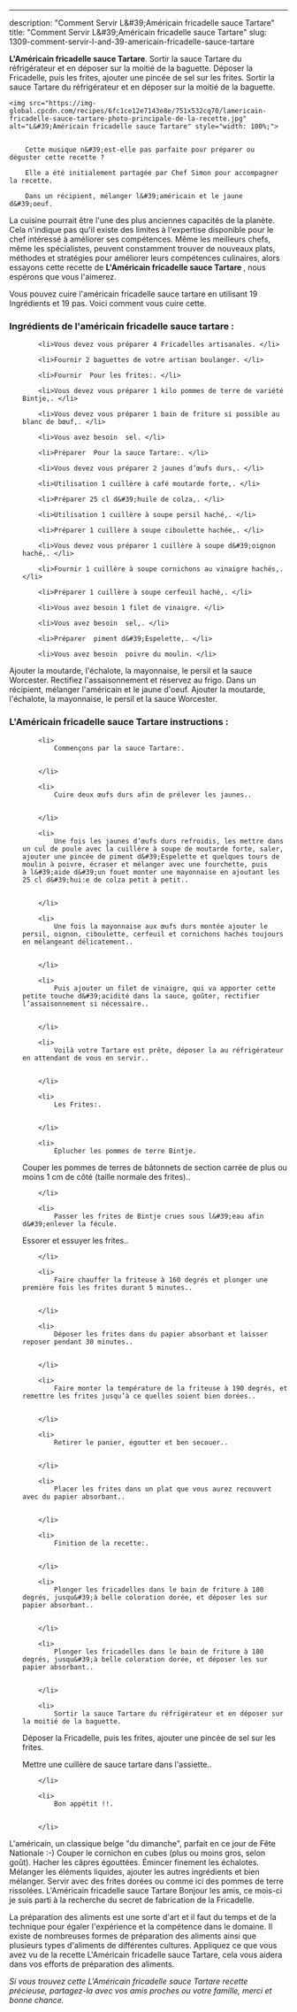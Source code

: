 ---
description: "Comment Servir L&amp;#39;Américain fricadelle sauce Tartare"
title: "Comment Servir L&amp;#39;Américain fricadelle sauce Tartare"
slug: 1309-comment-servir-l-and-39-americain-fricadelle-sauce-tartare

<p>
	<strong>L&#39;Américain fricadelle sauce Tartare</strong>. 
	Sortir la sauce Tartare du réfrigérateur et en déposer sur la moitié de la baguette. Déposer la Fricadelle, puis les frites, ajouter une pincée de sel sur les frites. Sortir la sauce Tartare du réfrigérateur et en déposer sur la moitié de la baguette.
</p>
<p>
	
	<img src="https://img-global.cpcdn.com/recipes/6fc1ce12e7143e8e/751x532cq70/lamericain-fricadelle-sauce-tartare-photo-principale-de-la-recette.jpg" alt="L&#39;Américain fricadelle sauce Tartare" style="width: 100%;">
	
	
		Cette musique n&#39;est-elle pas parfaite pour préparer ou déguster cette recette ?
	
		Elle a été initialement partagée par Chef Simon pour accompagner la recette.
	
		Dans un récipient, mélanger l&#39;américain et le jaune d&#39;oeuf.
	
</p>

La cuisine pourrait être l'une des plus anciennes capacités de la planète. Cela n'indique pas qu'il existe des limites à l'expertise disponible pour le chef intéressé à améliorer ses compétences. Même les meilleurs chefs, même les spécialistes, peuvent constamment trouver de nouveaux plats, méthodes et stratégies pour améliorer leurs compétences culinaires, alors essayons cette recette de <strong> L&#39;Américain fricadelle sauce Tartare </strong>, nous espérons que vous l'aimerez.

<!--inarticleads1-->

Vous pouvez cuire l&#39;américain fricadelle sauce tartare en utilisant 19 Ingrédients et 19 pas. Voici comment vous cuire cette.

<h3>Ingrédients de l&#39;américain fricadelle sauce tartare :</h3>

<ol>
	
		<li>Vous devez vous préparer 4 Fricadelles artisanales. </li>
	
		<li>Fournir 2 baguettes de votre artisan boulanger. </li>
	
		<li>Fournir  Pour les frites:. </li>
	
		<li>Vous devez vous préparer 1 kilo pommes de terre de variété Bintje,. </li>
	
		<li>Vous devez vous préparer 1 bain de friture si possible au blanc de bœuf,. </li>
	
		<li>Vous avez besoin  sel. </li>
	
		<li>Préparer  Pour la sauce Tartare:. </li>
	
		<li>Vous devez vous préparer 2 jaunes d’œufs durs,. </li>
	
		<li>Utilisation 1 cuillère à café moutarde forte,. </li>
	
		<li>Préparer 25 cl d&#39;huile de colza,. </li>
	
		<li>Utilisation 1 cuillère à soupe persil haché,. </li>
	
		<li>Préparer 1 cuillère à soupe ciboulette hachée,. </li>
	
		<li>Vous devez vous préparer 1 cuillère à soupe d&#39;oignon haché,. </li>
	
		<li>Fournir 1 cuillère à soupe cornichons au vinaigre hachés,. </li>
	
		<li>Préparer 1 cuillère à soupe cerfeuil haché,. </li>
	
		<li>Vous avez besoin 1 filet de vinaigre. </li>
	
		<li>Vous avez besoin  sel,. </li>
	
		<li>Préparer  piment d&#39;Espelette,. </li>
	
		<li>Vous avez besoin  poivre du moulin. </li>
	
</ol>

Ajouter la moutarde, l&#39;échalote, la mayonnaise, le persil et la sauce Worcester. Rectifiez l&#39;assaisonnement et réservez au frigo. Dans un récipient, mélanger l&#39;américain et le jaune d&#39;oeuf. Ajouter la moutarde, l&#39;échalote, la mayonnaise, le persil et la sauce Worcester. 

<!--inarticleads2-->

<h3>L&#39;Américain fricadelle sauce Tartare instructions :</h3>

<ol>
	
		<li>
			Commençons par la sauce Tartare:.
			
			
		</li>
	
		<li>
			Cuire deux œufs durs afin de prélever les jaunes..
			
			
		</li>
	
		<li>
			Une fois les jaunes d’œufs durs refroidis, les mettre dans un cul de poule avec la cuillère à soupe de moutarde forte, saler, ajouter une pincée de piment d&#39;Espelette et quelques tours de moulin à poivre, écraser et mélanger avec une fourchette, puis à l&#39;aide d&#39;un fouet monter une mayonnaise en ajoutant les 25 cl d&#39;hui:e de colza petit à petit..
			
			
		</li>
	
		<li>
			Une fois la mayonnaise aux œufs durs montée ajouter le persil, oignon, ciboulette, cerfeuil et cornichons hachés toujours en mélangeant délicatement..
			
			
		</li>
	
		<li>
			Puis ajouter un filet de vinaigre, qui va apporter cette petite touche d&#39;acidité dans la sauce, goûter, rectifier l’assaisonnement si nécessaire..
			
			
		</li>
	
		<li>
			Voilà votre Tartare est prête, déposer la au réfrigérateur en attendant de vous en servir..
			
			
		</li>
	
		<li>
			Les Frites:.
			
			
		</li>
	
		<li>
			Éplucher les pommes de terre Bintje.

Couper les pommes de terres de bâtonnets de section carrée de plus ou moins 1 cm de côté (taille normale des frites)..
			
			
		</li>
	
		<li>
			Passer les frites de Bintje crues sous l&#39;eau afin d&#39;enlever la fécule.

Essorer et essuyer les frites..
			
			
		</li>
	
		<li>
			Faire chauffer la friteuse à 160 degrés et plonger une première fois les frites durant 5 minutes..
			
			
		</li>
	
		<li>
			Déposer les frites dans du papier absorbant et laisser reposer pendant 30 minutes..
			
			
		</li>
	
		<li>
			Faire monter la température de la friteuse à 190 degrés, et remettre les frites jusqu’à ce quelles soient bien dorées..
			
			
		</li>
	
		<li>
			Retirer le panier, égoutter et ben secouer..
			
			
		</li>
	
		<li>
			Placer les frites dans un plat que vous aurez recouvert avec du papier absorbant..
			
			
		</li>
	
		<li>
			Finition de la recette:.
			
			
		</li>
	
		<li>
			Plonger les fricadelles dans le bain de friture à 180 degrés, jusqu&#39;à belle coloration dorée, et déposer les sur papier absorbant..
			
			
		</li>
	
		<li>
			Plonger les fricadelles dans le bain de friture à 180 degrés, jusqu&#39;à belle coloration dorée, et déposer les sur papier absorbant..
			
			
		</li>
	
		<li>
			Sortir la sauce Tartare du réfrigérateur et en déposer sur la moitié de la baguette.

Déposer la Fricadelle, puis les frites, ajouter une pincée de sel sur les frites.

Mettre une cuillère de sauce tartare dans l&#39;assiette..
			
			
		</li>
	
		<li>
			Bon appétit !!.
			
			
		</li>
	
</ol>

L&#39;américain, un classique belge &#34;du dimanche&#34;, parfait en ce jour de Fête Nationale :-) Couper le cornichon en cubes (plus ou moins gros, selon goût). Hacher les câpres égouttées. Émincer finement les échalotes. Mélanger les éléments liquides, ajouter les autres ingrédients et bien mélanger. Servir avec des frites dorées ou comme ici des pommes de terre rissolées. L&#39;Américain fricadelle sauce Tartare Bonjour les amis, ce mois-ci je suis parti à la recherche du secret de fabrication de la Fricadelle. 

<!--inarticleads1-->

<p>
La préparation des aliments est une sorte d'art et il faut du temps et de la technique pour égaler l'expérience et la compétence dans le domaine. Il existe de nombreuses formes de préparation des aliments ainsi que plusieurs types d'aliments de différentes cultures. Appliquez ce que vous avez vu de la recette L&#39;Américain fricadelle sauce Tartare, cela vous aidera dans vos efforts de préparation des aliments.
</p>

<p>
<i>Si vous trouvez cette L&#39;Américain fricadelle sauce Tartare recette précieuse, partagez-la avec vos amis proches ou votre famille, merci et bonne chance.</i>
</p>
